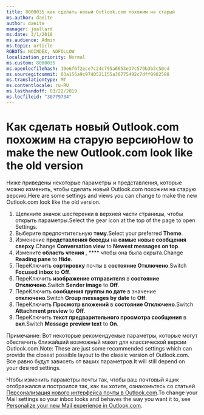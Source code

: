 ```yaml
---
title: 8000035 как сделать новый Outlook.com похожим на старый
ms.author: daeite
author: daeite
manager: joallard
ms.date: 3/1/2018
ms.audience: Admin
ms.topic: article
ROBOTS: NOINDEX, NOFOLLOW
localization_priority: Normal
ms.custom: 8000035
ms.openlocfilehash: 19e6f6f2ece7c24c795a6653e37c579b3b3c50cd
ms.sourcegitcommit: 03a156a9c9740521155a30775492c7dff0982588
ms.translationtype: MT
ms.contentlocale: ru-RU
ms.lasthandoff: 03/22/2019
ms.locfileid: "30779734"
---
```

# <a name="how-to-make-the-new-outlookcom-look-like-the-old-version"></a><span data-ttu-id="56f59-102">Как сделать новый Outlook.com похожим на старую версию</span><span class="sxs-lookup"><span data-stu-id="56f59-102">How to make the new Outlook.com look like the old version</span></span>

<span data-ttu-id="56f59-103">Ниже приведены некоторые параметры и представления, которые можно изменить, чтобы сделать новый Outlook.com похожим на старую версию.</span><span class="sxs-lookup"><span data-stu-id="56f59-103">Here are some settings and views you can change to make the new Outlook.com look like the old version.</span></span>

1. <span data-ttu-id="56f59-104">Щелкните значок шестеренки в верхней части страницы, чтобы открыть параметры.</span><span class="sxs-lookup"><span data-stu-id="56f59-104">Select the gear icon at the top of the page to open Settings.</span></span>
2. <span data-ttu-id="56f59-105">Выберите предпочтительную **тему**.</span><span class="sxs-lookup"><span data-stu-id="56f59-105">Select your preferred **Theme**.</span></span>
3. <span data-ttu-id="56f59-106">Изменение **представления беседы** на **самые новые сообщения сверху**.</span><span class="sxs-lookup"><span data-stu-id="56f59-106">Change **Conversation view** to **Newest messages on top**.</span></span>
4. <span data-ttu-id="56f59-107">Измените **область чтения** , \*\*\*\* чтобы она была скрыта.</span><span class="sxs-lookup"><span data-stu-id="56f59-107">Change **Reading pane** to **Hide**.</span></span>
5. <span data-ttu-id="56f59-108">ПереКлючить **сортировку** почты в **состояние Отключено**.</span><span class="sxs-lookup"><span data-stu-id="56f59-108">Switch **Focused inbox** to **Off**.</span></span>
6. <span data-ttu-id="56f59-109">ПереКлючить **изображение отправителя** в **состояние Отключено**.</span><span class="sxs-lookup"><span data-stu-id="56f59-109">Switch **Sender image** to **Off**.</span></span> 
7. <span data-ttu-id="56f59-110">ПереКлючить **сообщения группы по дате** в значение **отключено**.</span><span class="sxs-lookup"><span data-stu-id="56f59-110">Switch **Group messages by date** to **Off**.</span></span> 
8. <span data-ttu-id="56f59-111">ПереКлючить **Просмотр вложений** в **состояние Отключено**.</span><span class="sxs-lookup"><span data-stu-id="56f59-111">Switch **Attachment preview** to **Off**.</span></span> 
9. <span data-ttu-id="56f59-112">ПереКлючить **текст предварительного просмотра сообщения** в **вкл**.</span><span class="sxs-lookup"><span data-stu-id="56f59-112">Switch **Message preview text** to **On**.</span></span>

<span data-ttu-id="56f59-113">Примечание: Вот некоторые рекомендуемые параметры, которые могут обеспечить ближайший возможный макет для классической версии Outlook.com.</span><span class="sxs-lookup"><span data-stu-id="56f59-113">Note: These are just some recommended settings which can provide the closest possible layout to the classic version of Outlook.com.</span></span> <span data-ttu-id="56f59-114">Все равно будут зависеть от ваших параметров.</span><span class="sxs-lookup"><span data-stu-id="56f59-114">It will still depend on your desired settings.</span></span>

<span data-ttu-id="56f59-115">Чтобы изменить параметры почты так, чтобы ваш почтовый ящик отображался и построился так, как вы хотите, ознакомьтесь со статьей [Персонализация нового интерфейса почты в Outlook.com](https://support.office.com/article/b41c2ecb-f23c-42b3-b7f8-659646d5e58c).</span><span class="sxs-lookup"><span data-stu-id="56f59-115">To change your Mail settings so your inbox looks and behaves the way you want it to, see [Personalize your new Mail experience in Outlook.com](https://support.office.com/article/b41c2ecb-f23c-42b3-b7f8-659646d5e58c).</span></span>